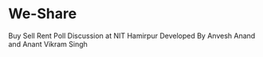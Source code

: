 # We-Share
Buy Sell Rent Poll Discussion at NIT Hamirpur
Developed By Anvesh Anand and Anant Vikram Singh
